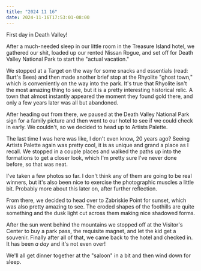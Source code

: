 ```yaml
---
title: "2024 11 16"
date: 2024-11-16T17:53:01-08:00
---
```


First day in Death Valley!<!--more-->

After a much-needed sleep in our little room in the Treasure Island hotel, we
gathered our shit, loaded up our rented Nissan Rogue, and set off for Death
Valley National Park to start the "actual vacation."

We stopped at a Target on the way for some snacks and essentials (read: Burt's
Bees) and then made another brief stop at the Rhyolite "ghost town," which is
conveniently on the way into the park. It's true that Rhyolite isn't the most
amazing thing to see, but it is a pretty interesting historical relic. A town
that almost instantly appeared the moment they found gold there, and only a few
years later was all but abandoned.

After heading out from there, we paused at the Death Valley National Park sign
for a family picture and then went to our hotel to see if we could check in
early. We couldn't, so we decided to head up to Artists Palette.

The last time I was here was like, I don't even know, 20 years ago? Seeing
Artists Palette again was pretty cool, it is as unique and grand a place as I
recall. We stopped in a couple places and walked the paths up into the
formations to get a closer look, which I'm pretty sure I've never done before,
so that was neat.

I've taken a few photos so far. I don't think any of them are going to be real
winners, but it's also been nice to exercise the photographic muscles a little
bit. Probably more about this later on, after further reflection.

From there, we decided to head over to Zabriskie Point for sunset, which was
also pretty amazing to see. The eroded shapes of the foothills are quite
something and the dusk light cut across them making nice shadowed forms.

After the sun went behind the mountains we stopped off at the Visitor's Center
to buy a park pass, the requisite magnet, and let the kid get a souvenir.
Finally after all of that, we came back to the hotel and checked in. It has been
*a day* and it's not even over!

We'll all get dinner together at the "saloon" in a bit and then wind down for
sleep.
